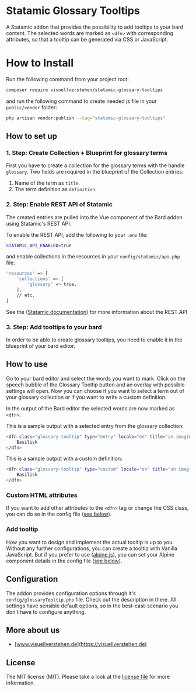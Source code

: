# Statamic Glossary Tooltips

A Statamic addon that provides the possibility to add tooltips to your bard content. The selected words are marked as `<dfn>` with corresponding attributes, so that a tooltip can be generated via CSS or JavaScript.

# How to Install

Run the following command from your project root:

```bash
composer require visuellverstehen/statamic-glossary-tooltips
```

and run the following command to create needed js file in your `public/vendor` folder:

```bash
php artisan vendor:publish --tag="statamic-glossary-tooltips"
```

## How to set up

### 1. Step: Create Collection + Blueprint for glossary terms

First you have to create a collection for the glossary terms with the handle `glossary`.
Two fields are required in the blueprint of the Collection entries: 
1. Name of the term as `title`.
2. The term definition as `definition`.

### 2. Step: Enable REST API of Statamic

The created entries are pulled into the Vue component of the Bard addon using Statamic's REST API. 

To enable the REST API, add the following to your `.env` file:

```bash
STATAMIC_API_ENABLED=true
```

and enable collections in the resources in your `config/statamic/api.php` file:

```bash
'resources' => [
    'collections' => [
        'glossary' => true,
    ],
    // etc.
]
```

See the ([Statamic documentation](https://statamic.dev/rest-api#enable-the-api)) for more information about the REST API

### 3. Step: Add tooltips to your bard

In order to be able to create glossary tooltips, you need to enable it in the blueprint of your bard editor.

## How to use

Go to your bard editor and select the words you want to mark. Click on the speech bubble of the Glossary Tooltip button and an overlay with possible settings will open. Now you can choose if you want to select a term out of your glossary collection or if you want to write a custom definition. 

In the output of the Bard editor the selected words are now marked as `<dfn>`. 

This is a sample output with a selected entry from the glossary collection:

```bash
<dfn class="glossary-tooltip" type="entry" locale="en" title="an imaginary reptile said to be able to kill by poison or by looking at someone: The herb rue was said to offer protection from basilisks." value="Basilisk" id="b7d272ea-e4b2-4543-895e-6485123bb7ab">
    Basilisk
</dfn>
```

This is a sample output with a custom definition:

```bash
<dfn class="glossary-tooltip" type="custom" locale="en" title="an imaginary reptile said to be able to kill by poison or by looking at someone: The herb rue was said to offer protection from basilisks." value="Basilisk" id="b7d272ea-e4b2-4543-895e-6485123bb7ab">
    Basilisk
</dfn>
```

### Custom HTML attributes

If you want to add other attributes to the `<dfn>` tag or change the CSS class, you can do so in the config file ([see below](#configuration)).

### Add tooltip

How you want to design and implement the actual tooltip is up to you. Without any further configurations, you can create a tooltip with Vanilla JavaScript. But if you prefer to use ([alpine.js](https://alpinejs.dev/)), you can set your Alpine component details in the config file ([see below](#configuration)).

## Configuration

The addon provides configuration options through it's `config/glossaryTooltip.php` file. Check out the description in there. All settings have sensible default options, so in the best-cast-scenario you don't have to configure anything.

## More about us

- [www.visuellverstehen.de](https://visuellverstehen.de)

## License
The MIT license (MIT). Please take a look at the [license file](LICENSE.md) for more information.